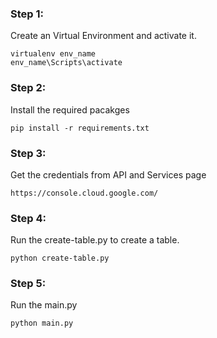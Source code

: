 ### Step 1:
Create an Virtual Environment and activate it.
```
virtualenv env_name 
env_name\Scripts\activate
```

### Step 2:
Install the required pacakges
```
pip install -r requirements.txt
```

### Step 3:
Get the credentials from API and Services page 
```
https://console.cloud.google.com/
```

### Step 4:
Run the create-table.py to create a table.
```
python create-table.py
```

### Step 5:
Run the main.py 
```
python main.py
```